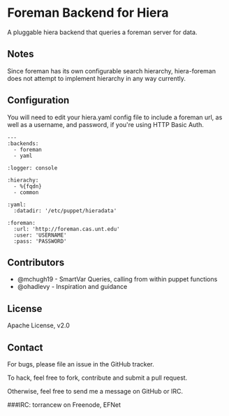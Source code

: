 Foreman Backend for Hiera
=========================

A pluggable hiera backend that queries a foreman server for data.

Notes
-----
Since foreman has its own configurable search hierarchy, hiera-foreman does not attempt to implement hierarchy in any way currently.

Configuration
-------
You will need to edit your hiera.yaml config file to include a foreman url, as well as a username, and password, if you're using HTTP Basic Auth. 

    ---
    :backends:
      - foreman
      - yaml
    
    :logger: console
    
    :hierachy:
      - %{fqdn}
      - common
    
    :yaml:
      :datadir: '/etc/puppet/hieradata'
    
    :foreman:
      :url: 'http://foreman.cas.unt.edu'
      :user: 'USERNAME'
      :pass: 'PASSWORD'

Contributors
------------
  * @mchugh19 - SmartVar Queries, calling from within puppet functions
  * @ohadlevy - Inspiration and guidance

License
-------
Apache License, v2.0

Contact
-------
For bugs, please file an issue in the GitHub tracker.

To hack, feel free to fork, contribute and submit a pull request.

Otherwise, feel free to send me a message on GitHub or IRC.

###IRC:
  torrancew on Freenode, EFNet
